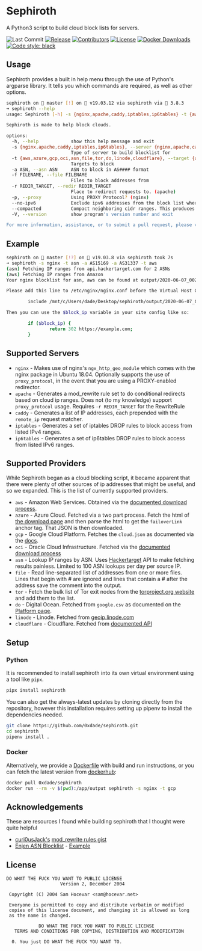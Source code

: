 # Sephiroth

A Python3 script to build cloud block lists for servers.

![Last Commit](https://img.shields.io/github/last-commit/0xdade/sephiroth.svg)
[![Release](https://img.shields.io/github/release/0xdade/sephiroth.svg)](https://github.com/0xdade/sephiroth/releases/latest)
[![Contributors](https://img.shields.io/github/contributors/0xdade/sephiroth.svg)](https://github.com/0xdade/sephiroth/graphs/contributors)
[![License](https://img.shields.io/github/license/0xdade/sephiroth?style=flat)](LICENSE)
[![Docker Downloads](https://img.shields.io/docker/pulls/0xdade/sephiroth?label=docker%20pulls&logo=docker)](https://hub.docker.com/repository/docker/0xdade/sephiroth)
[![Code style: black](https://img.shields.io/badge/code%20style-black-000000.svg)](https://github.com/psf/black)

## Usage

Sephiroth provides a built in help menu through the use of Python's argparse library. It tells you which commands are required, as well as other options.

```bash
sephiroth on  master [!] on 🐳 v19.03.12 via sephiroth via 🐍 3.8.3
➜ sephiroth --help
usage: Sephiroth [-h] -s {nginx,apache,caddy,iptables,ip6tables} -t {aws,azure,gcp,oci,asn,file,tor,do,linode,cloudflare} [-a ASN] [-f FILENAME] [-r REDIR_TARGET] [-p] [--no-ipv6] [--compacted] [-V]

Sephiroth is made to help block clouds.

options:
  -h, --help            show this help message and exit
  -s {nginx,apache,caddy,iptables,ip6tables}, --server {nginx,apache,caddy,iptables,ip6tables}
                        Type of server to build blocklist for
  -t {aws,azure,gcp,oci,asn,file,tor,do,linode,cloudflare}, --target {aws,azure,gcp,oci,asn,file,tor,do,linode,cloudflare}
                        Targets to block
  -a ASN, --asn ASN     ASN to block in AS#### format
  -f FILENAME, --file FILENAME
                        Files to block addresses from
  -r REDIR_TARGET, --redir REDIR_TARGET
                        Place to redirect requests to. (apache)
  -p, --proxy           Using PROXY Protocol? (nginx)
  --no-ipv6             Exclude ipv6 addresses from the block list where applicable
  --compacted           Compact neighboring cidr ranges. This produces smaller file sizes but loses detail about each range.
  -V, --version         show program's version number and exit

For more information, assistance, or to submit a pull request, please visit https://github.com/0xdade/sephiroth.
```

## Example

```bash
sephiroth on  master [!?] on 🐳 v19.03.8 via sephiroth took 7s
➜ sephiroth -s nginx -t asn -a AS15169 -a AS31337 -t aws
(asn) Fetching IP ranges from api.hackertarget.com for 2 ASNs
(aws) Fetching IP ranges from Amazon
Your nginx blocklist for asn, aws can be found at output/2020-06-07_002847_nginx_asn_aws.conf

Please add this line to /etc/nginx/nginx.conf before the Virtual Host Configs.

        include /mnt/c/Users/dade/Desktop/sephiroth/output/2020-06-07_002847_nginx_asn_aws.conf;

Then you can use the $block_ip variable in your site config like so:

        if ($block_ip) {
                return 302 https://example.com;
        }

```


## Supported Servers

* `nginx` - Makes use of nginx's `ngx_http_geo_module` which comes with the nginx package in Ubuntu 18.04. Optionally supports the use of `proxy_protocol`, in the event that you are using a PROXY-enabled redirector.
* `apache` - Generates a mod_rewrite rule set to do conditional redirects based on cloud ip ranges. Does not (to my knowledge) support `proxy_protocol` usage. Requires `-r REDIR_TARGET` for the RewriteRule
* `caddy` - Generates a list of IP addresses, each prepended with the `remote_ip` request matcher.
* `iptables` - Generates a set of iptables DROP rules to block access from listed IPv4 ranges.
* `ip6tables` - Generates a set of ip6tables DROP rules to block access from listed IPv6 ranges.

## Supported Providers

While Sephiroth began as a cloud blocking script, it became apparent that there were plenty of other sources of ip addresses that might be useful, and so we expanded. This is the list of currently supported providers.

* `aws` - Amazon Web Services. Obtained via the [documented download process](https://docs.aws.amazon.com/general/latest/gr/aws-ip-ranges.html#aws-ip-download).
* `azure` - Azure Cloud. Fetched via a two part process. Fetch the html of [the download page](https://www.microsoft.com/en-us/download/confirmation.aspx?id=56519) and then parse the html to get the `failoverLink` anchor tag. That JSON is then downloaded.
* `gcp` - Google Cloud Platform. Fetches the `cloud.json` as documented via the [docs](https://cloud.google.com/compute/docs/faq#find_ip_range).
* `oci` - Oracle Cloud Infrastructure. Fetched via the [documented download process](https://docs.cloud.oracle.com/en-us/iaas/Content/General/Concepts/addressranges.htm)
* `asn` - Lookup IP ranges by ASN. Uses [Hackertarget](https://hackertarget.com/as-ip-lookup/) API to make fetching results painless. Limited to 100 ASN lookups per day per source IP.
* `file` - Read line-separated list of addresses from one or more files. Lines that begin with # are ignored and lines that contain a # after the address save the comment into the output.
* `tor` - Fetch the bulk list of Tor exit nodes from the [torproject.org website](https://blog.torproject.org/changes-tor-exit-list-service) and add them to the list.
* `do` - Digital Ocean. Fetched from `google.csv` as documented on the [Platform page](https://www.digitalocean.com/docs/platform/).
* `linode` - Linode. Fetched from [geoip.linode.com](https://geoip.linode.com)
* `cloudflare` - Cloudflare. Fetched from [documented API](https://developers.cloudflare.com/api/operations/cloudflare-i-ps-cloudflare-ip-details)

## Setup


### Python
It is recommended to install sephiroth into its own virtual environment using a tool like `pipx`.

```bash
pipx install sephiroth
```

You can also get the always-latest updates by cloning directly from the repository, however this installation requires setting up pipenv to install the dependencies needed.

```bash
git clone https://github.com/0xdade/sephiroth.git
cd sephiroth
pipenv install .
```

### Docker

Alternatively, we provide a [Dockerfile](/Dockerfile) with build and run instructions, or you can fetch the latest version from [dockerhub](https://hub.docker.com/r/0xdade/sephiroth):

```bash
docker pull 0xdade/sephiroth
docker run --rm -v $(pwd):/app/output sephiroth -s nginx -t gcp
```


## Acknowledgements

These are resources I found while building sephiroth that I thought were quite helpful

* [curi0usJack's](https://twitter.com/curi0usJack) [mod_rewrite rules gist](https://gist.github.com/curi0usJack/971385e8334e189d93a6cb4671238b10)
* [Enjen ASN Blocklist](https://www.enjen.net/asn-blocklist/readme.php) - [Example](https://www.enjen.net/asn-blocklist/index.php?asn=15169&type=nginx)

## License

```text
DO WHAT THE FUCK YOU WANT TO PUBLIC LICENSE
                    Version 2, December 2004

 Copyright (C) 2004 Sam Hocevar <sam@hocevar.net>

 Everyone is permitted to copy and distribute verbatim or modified
 copies of this license document, and changing it is allowed as long
 as the name is changed.

            DO WHAT THE FUCK YOU WANT TO PUBLIC LICENSE
   TERMS AND CONDITIONS FOR COPYING, DISTRIBUTION AND MODIFICATION

  0. You just DO WHAT THE FUCK YOU WANT TO.
```
